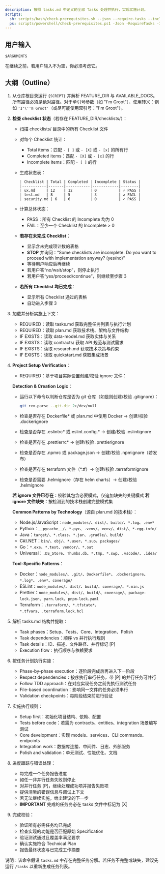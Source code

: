 ```yaml
---
description: 按照 tasks.md 中定义的全部 Tasks 处理并执行，实现实施计划。
scripts:
  sh: scripts/bash/check-prerequisites.sh --json --require-tasks --include-tasks
  ps: scripts/powershell/check-prerequisites.ps1 -Json -RequireTasks -IncludeTasks
---
```


## 用户输入

```text
$ARGUMENTS
```

在继续之前，若用户输入不为空，你必须考虑它。

## 大纲（Outline）

1. 从仓库根目录运行 `{SCRIPT}` 并解析 FEATURE_DIR 与 AVAILABLE_DOCS。所有路径必须是绝对路径。对于单引号参数（如 "I'm Groot"），使用转义：例如 `'I'\''m Groot'`（或尽可能使用双引号："I'm Groot"）。

2. **检查 checklist 状态**（若存在 FEATURE_DIR/checklists/）：
   - 扫描 checklists/ 目录中的所有 Checklist 文件
   - 对每个 Checklist 统计：
     * Total items：匹配 `- [ ]` 或 `- [X]` 或 `- [x]` 的所有行
     * Completed items：匹配 `- [X]` 或 `- [x]` 的行
     * Incomplete items：匹配 `- [ ]` 的行
   - 生成状态表：
     ```
     | Checklist | Total | Completed | Incomplete | Status |
     |-----------|-------|-----------|------------|--------|
     | ux.md     | 12    | 12        | 0          | ✓ PASS |
     | test.md   | 8     | 5         | 3          | ✗ FAIL |
     | security.md | 6   | 6         | 0          | ✓ PASS |
     ```
   - 计算总体状态：
     * PASS：所有 Checklist 的 Incomplete 均为 0
     * FAIL：至少一个 Checklist 的 Incomplete > 0
   
   - **若存在未完成 Checklist**：
     * 显示含未完成项计数的表格
     * **STOP** 并询问：“Some checklists are incomplete. Do you want to proceed with implementation anyway? (yes/no)”
     * 等待用户响应后再继续
     * 若用户答“no/wait/stop”，则停止执行
     * 若用户答“yes/proceed/continue”，则继续至步骤 3
   
   - **若所有 Checklist 均已完成**：
     * 显示所有 Checklist 通过的表格
     * 自动进入步骤 3

3. 加载并分析实施上下文：
   - REQUIRED：读取 tasks.md 获取完整任务列表与执行计划
   - REQUIRED：读取 plan.md 获取技术栈、架构与文件结构
   - IF EXISTS：读取 data-model.md 获取实体与关系
   - IF EXISTS：读取 contracts/ 获取 API 规范与测试需求
   - IF EXISTS：读取 research.md 获取技术决策与约束
   - IF EXISTS：读取 quickstart.md 获取集成场景

4. **Project Setup Verification**：
   - REQUIRED：基于项目实际设置创建/校验 ignore 文件：
   
   **Detection & Creation Logic**：
   - 运行以下命令以判断仓库是否为 git 仓库（如是则创建/校验 .gitignore）：

     ```sh
     git rev-parse --git-dir 2>/dev/null
     ```
   - 检查是否存在 Dockerfile* 或 plan.md 中使用 Docker → 创建/校验 .dockerignore
   - 检查是否存在 .eslintrc* 或 eslint.config.* → 创建/校验 .eslintignore
   - 检查是否存在 .prettierrc* → 创建/校验 .prettierignore
   - 检查是否存在 .npmrc 或 package.json → 创建/校验 .npmignore（若发布）
   - 检查是否存在 terraform 文件（*.tf）→ 创建/校验 .terraformignore
   - 检查是否需要 .helmignore（存在 helm charts）→ 创建/校验 .helmignore
   
   **若 ignore 文件已存在**：校验其包含必要模式，仅追加缺失的关键模式
   **若 ignore 文件缺失**：按检测到的技术栈创建完整模式集
   
   **Common Patterns by Technology**（源自 plan.md 的技术栈）：
   - Node.js/JavaScript：`node_modules/`、`dist/`、`build/`、`*.log`、`.env*`
   - Python：`__pycache__/`、`*.pyc`、`.venv/`、`venv/`、`dist/`、`*.egg-info/`
   - Java：`target/`、`*.class`、`*.jar`、`.gradle/`、`build/`
   - C#/.NET：`bin/`、`obj/`、`*.user`、`*.suo`、`packages/`
   - Go：`*.exe`、`*.test`、`vendor/`、`*.out`
   - Universal：`.DS_Store`、`Thumbs.db`、`*.tmp`、`*.swp`、`.vscode/`、`.idea/`
   
   **Tool-Specific Patterns**：
   - Docker：`node_modules/`、`.git/`、`Dockerfile*`、`.dockerignore`、`*.log*`、`.env*`、`coverage/`
   - ESLint：`node_modules/`、`dist/`、`build/`、`coverage/`、`*.min.js`
   - Prettier：`node_modules/`、`dist/`、`build/`、`coverage/`、`package-lock.json`、`yarn.lock`、`pnpm-lock.yaml`
   - Terraform：`.terraform/`、`*.tfstate*`、`*.tfvars`、`.terraform.lock.hcl`

5. 解析 tasks.md 结构并提取：
   - Task phases：Setup、Tests、Core、Integration、Polish
   - Task dependencies：顺序 vs 并行执行规则
   - Task details：ID、描述、文件路径、并行标记 [P]
   - Execution flow：执行顺序与依赖要求

6. 按任务计划执行实施：
   - Phase-by-phase execution：逐阶段完成后再进入下一阶段
   - Respect dependencies：按序执行串行任务，带 [P] 的并行任务可并行
   - Follow TDD approach：在对应实现任务之前先执行测试任务
   - File-based coordination：影响同一文件的任务必须串行
   - Validation checkpoints：每阶段结束前进行验证

7. 实施执行规则：
   - Setup first：初始化项目结构、依赖、配置
   - Tests before code：若需为 contracts、entities、integration 场景编写测试
   - Core development：实现 models、services、CLI commands、endpoints
   - Integration work：数据库连接、中间件、日志、外部服务
   - Polish and validation：单元测试、性能优化、文档

8. 进度跟踪与错误处理：
   - 每完成一个任务报告进度
   - 如任一非并行任务失败则停止
   - 对并行任务 [P]，继续处理成功项并报告失败项
   - 提供清晰的错误信息与调试上下文
   - 若无法继续实施，给出建议的下一步
   - **IMPORTANT** 完成的任务务必在 tasks 文件中标记为 [X]

9. 完成校验：
   - 验证所有必需任务均已完成
   - 检查实现的功能是否匹配原始 Specification
   - 验证测试通过且覆盖率满足要求
   - 确认实施符合 Technical Plan
   - 报告最终状态与已完成工作摘要

说明：该命令假设 `tasks.md` 中存在完整任务分解。若任务不完整或缺失，建议先运行 `/tasks` 以重新生成任务列表。